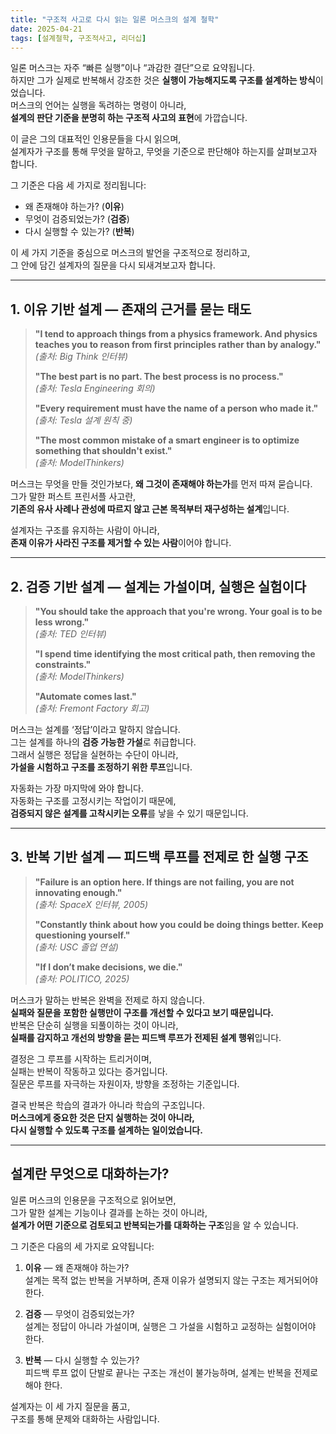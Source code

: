 ```yaml
---
title: "구조적 사고로 다시 읽는 일론 머스크의 설계 철학"
date: 2025-04-21
tags: [설계철학, 구조적사고, 리더십]
---
```


일론 머스크는 자주 “빠른 실행”이나 “과감한 결단”으로 요약됩니다.  
하지만 그가 실제로 반복해서 강조한 것은 **실행이 가능해지도록 구조를 설계하는 방식**이었습니다.  
머스크의 언어는 실행을 독려하는 명령이 아니라,  
**설계의 판단 기준을 분명히 하는 구조적 사고의 표현**에 가깝습니다.

이 글은 그의 대표적인 인용문들을 다시 읽으며,  
설계자가 구조를 통해 무엇을 말하고, 무엇을 기준으로 판단해야 하는지를 살펴보고자 합니다.

그 기준은 다음 세 가지로 정리됩니다:

- 왜 존재해야 하는가? (**이유**)  
- 무엇이 검증되었는가? (**검증**)  
- 다시 실행할 수 있는가? (**반복**)

이 세 가지 기준을 중심으로 머스크의 발언을 구조적으로 정리하고,  
그 안에 담긴 설계자의 질문을 다시 되새겨보고자 합니다.

---

## 1. 이유 기반 설계 — 존재의 근거를 묻는 태도

> **"I tend to approach things from a physics framework. And physics teaches you to reason from first principles rather than by analogy."**  
> *(출처: Big Think 인터뷰)*
> 
> **"The best part is no part. The best process is no process."**  
> *(출처: Tesla Engineering 회의)*
> 
> **"Every requirement must have the name of a person who made it."**  
> *(출처: Tesla 설계 원칙 중)*
> 
> **"The most common mistake of a smart engineer is to optimize something that shouldn't exist."**  
> *(출처: ModelThinkers)*

머스크는 무엇을 만들 것인가보다, **왜 그것이 존재해야 하는가**를 먼저 따져 묻습니다.  
그가 말한 퍼스트 프린서플 사고란,  
**기존의 유사 사례나 관성에 따르지 않고 근본 목적부터 재구성하는 설계**입니다.

설계자는 구조를 유지하는 사람이 아니라,  
**존재 이유가 사라진 구조를 제거할 수 있는 사람**이어야 합니다.

---

## 2. 검증 기반 설계 — 설계는 가설이며, 실행은 실험이다

> **"You should take the approach that you're wrong. Your goal is to be less wrong."**  
> *(출처: TED 인터뷰)*
> 
> **"I spend time identifying the most critical path, then removing the constraints."**  
> *(출처: ModelThinkers)*
> 
> **"Automate comes last."**  
> *(출처: Fremont Factory 회고)*

머스크는 설계를 ‘정답’이라고 말하지 않습니다.  
그는 설계를 하나의 **검증 가능한 가설**로 취급합니다.  
그래서 실행은 정답을 실현하는 수단이 아니라,  
**가설을 시험하고 구조를 조정하기 위한 루프**입니다.

자동화는 가장 마지막에 와야 합니다.  
자동화는 구조를 고정시키는 작업이기 때문에,  
**검증되지 않은 설계를 고착시키는 오류**를 낳을 수 있기 때문입니다.

---

## 3. 반복 기반 설계 — 피드백 루프를 전제로 한 실행 구조

> **"Failure is an option here. If things are not failing, you are not innovating enough."**  
> *(출처: SpaceX 인터뷰, 2005)*
> 
> **"Constantly think about how you could be doing things better. Keep questioning yourself."**  
> *(출처: USC 졸업 연설)*
> 
> **"If I don’t make decisions, we die."**  
> *(출처: POLITICO, 2025)*

머스크가 말하는 반복은 완벽을 전제로 하지 않습니다.  
**실패와 질문을 포함한 실행만이 구조를 개선할 수 있다고 보기 때문입니다.**  
반복은 단순히 실행을 되풀이하는 것이 아니라,  
**실패를 감지하고 개선의 방향을 묻는 피드백 루프가 전제된 설계 행위**입니다.

결정은 그 루프를 시작하는 트리거이며,  
실패는 반복이 작동하고 있다는 증거입니다.  
질문은 루프를 자극하는 자원이자, 방향을 조정하는 기준입니다.

결국 반복은 학습의 결과가 아니라 학습의 구조입니다.  
**머스크에게 중요한 것은 단지 실행하는 것이 아니라,  
다시 실행할 수 있도록 구조를 설계하는 일이었습니다.**

---

## 설계란 무엇으로 대화하는가?

일론 머스크의 인용문을 구조적으로 읽어보면,  
그가 말한 설계는 기능이나 결과를 논하는 것이 아니라,  
**설계가 어떤 기준으로 검토되고 반복되는가를 대화하는 구조**임을 알 수 있습니다.

그 기준은 다음의 세 가지로 요약됩니다:

1. **이유** — 왜 존재해야 하는가?  
   설계는 목적 없는 반복을 거부하며, 존재 이유가 설명되지 않는 구조는 제거되어야 한다.

2. **검증** — 무엇이 검증되었는가?  
   설계는 정답이 아니라 가설이며, 실행은 그 가설을 시험하고 교정하는 실험이어야 한다.

3. **반복** — 다시 실행할 수 있는가?  
   피드백 루프 없이 단발로 끝나는 구조는 개선이 불가능하며, 설계는 반복을 전제로 해야 한다.

설계자는 이 세 가지 질문을 품고,  
구조를 통해 문제와 대화하는 사람입니다.

